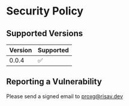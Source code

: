 # Security Policy

## Supported Versions

| Version | Supported          |
| ------- | ------------------ |
| 0.0.4   | :white_check_mark: |

## Reporting a Vulnerability

Please send a signed email to proxg@risav.dev

